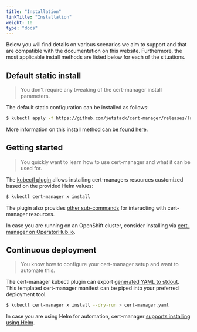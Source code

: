```yaml
---
title: "Installation"
linkTitle: "Installation"
weight: 10
type: "docs"
---
```


Below you will find details on various scenarios we aim to support and that are
compatible with the documentation on this website. Furthermore, the most applicable
install methods are listed below for each of the situations.

## Default static install

> You don't require any tweaking of the cert-manager install parameters.

The default static configuration can be installed as follows:
```bash
$ kubectl apply -f https://github.com/jetstack/cert-manager/releases/latest/download/cert-manager.yaml
```
More information on this install method [can be found here](./kubectl/).

## Getting started

> You quickly want to learn how to use cert-manager and what it can be used for.

The [kubectl plugin](./kubectl-plugin/) allows installing cert-managers resources customized based on the provided Helm values:
```bash
$ kubectl cert-manager x install
```
The plugin also provides [other sub-commands](../usage/kubectl-plugin/) for interacting with cert-manager resources.

In case you are running on an OpenShift cluster, consider installing via [cert-manager on OperatorHub.io](./operator-lifecycle-manager/).

## Continuous deployment

> You know how to configure your cert-manager setup and want to automate this.

The cert-manager kubectl plugin can export [generated YAML to stdout](./kubectl-plugin/#output-yaml).
This templated cert-manager manifest can be piped into your preferred deployment tool.
```bash
$ kubectl cert-manager x install --dry-run > cert-manager.yaml
```

In case you are using Helm for automation, cert-manager [supports installing using Helm](./helm/).
